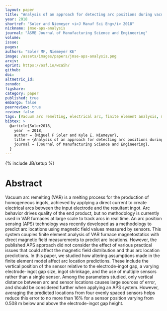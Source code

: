 ```yaml
---
layout: paper
title: "Analysis of an approach for detecting arc positions during vacuum arc remelting based on magnetic flux density measurements"
year: 2018
shortref: "Soler and Niemeyer <i>J Manuf Sci Eng</i> 2018"
nickname: jmse-aps-analysis
journal: "ASME Journal of Manufacturing Science and Engineering"
volume:
issue:
pages:
authors: "Soler MF, Niemeyer KE"
image: /assets/images/papers/jmse-aps-analysis.png
arxiv:
eprint: https://osf.io/wca5h/
github:
doi:
altmetric_id:
zenodo:
figshare:
category: paper
published: true
embargo: false
peerreview: true
review: false
tags: [Vacuum arc remelting, electrical arc, finite element analysis, magnetostatics]
bibtex: >
  @article{Soler2018,
    year  = 2018,
    author = {Miguel F Soler and Kyle E. Niemeyer},
    title = {Analysis of an approach for detecting arc positions during vacuum arc remelting based on magnetic flux density measurements},
    journal = {Journal of Manufacturing Science and Engineering},
  }
---
```

{% include JB/setup %}

# Abstract

Vacuum arc remelting (VAR) is a melting process for the production of homogeneous ingots, achieved by applying a direct current to create electrical arcs between the input electrode and the resultant ingot. Arc behavior drives quality of the end product, but no methodology is currently used in VAR furnaces at large scale to track arcs in real time. An arc position sensing (APS) technology was recently developed as a methodology to predict arc locations using magnetic field values measured by sensors. This system couples finite element analysis of VAR furnace magnetostatics with direct magnetic field measurements to predict arc locations. However, the published APS approach did not consider the effect of various practical issues that could affect the magnetic field distribution and thus arc location predictions. In this paper, we studied how altering assumptions made in the finite element model affect arc location predictions. These include the vertical position of the sensor relative to the electrode-ingot gap, a varying electrode-ingot gap size, ingot shrinkage, and the use of multiple sensors rather than a single sensor. Among the parameters studied, only vertical distance between arc and sensor locations causes large sources of error, and should be considered further when applying an APS system. However, averaging the predicted locations from four evenly spaced sensors helps reduce this error to no more than 16% for a sensor position varying from 0.508 m below and above the electrode-ingot gap height.
